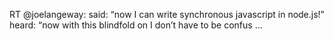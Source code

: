 <!--
id: 3954490488
link: http://kevinisom.info/post/3954490488/rt-joelangeway-said-now-i-can-write
slug: rt-joelangeway-said-now-i-can-write
date: Sat Mar 19 2011 22:07:17 GMT+1300 (NZDT)
raw: {"blog_name":"kevinisom","id":3954490488,"post_url":"http://kevinisom.info/post/3954490488/rt-joelangeway-said-now-i-can-write","slug":"rt-joelangeway-said-now-i-can-write","type":"text","date":"2011-03-19 09:07:17 GMT","timestamp":1300525637,"state":"published","format":"html","reblog_key":"2Dw59Xib","tags":[],"short_url":"http://tmblr.co/Zw68Yy3hjBnu","highlighted":[],"feed_item":"http://twitter.com/kev_nz/statuses/48964275133349888","from_feed_id":"650289","note_count":0,"title":null,"body":"<p>RT @joelangeway: said: &#8220;now I can write synchronous javascript in node.js!&#8221; heard: &#8220;now with this blindfold on I don&#8217;t have to be confus &#8230;</p>"}
publish: 2011-03-019
tags: 
title: null
-->


RT @joelangeway: said: “now I can write synchronous javascript in
node.js!” heard: “now with this blindfold on I don’t have to be confus …


